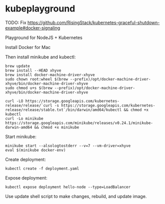 # kubeplayground

TODO:
Fix https://github.com/RisingStack/kubernetes-graceful-shutdown-example#docker-signaling

Playground for NodeJS + Kubernetes

Install Docker for Mac

Then install minikube and kubectl:

```shell
brew update
brew install --HEAD xhyve
brew install docker-machine-driver-xhyve
sudo chown root:wheel $(brew --prefix)/opt/docker-machine-driver-xhyve/bin/docker-machine-driver-xhyve
sudo chmod u+s $(brew --prefix)/opt/docker-machine-driver-xhyve/bin/docker-machine-driver-xhyve

curl -LO https://storage.googleapis.com/kubernetes-release/release/`curl -s https://storage.googleapis.com/kubernetes-release/release/stable.txt`/bin/darwin/amd64/kubectl && chmod +x kubectl
curl -Lo minikube https://storage.googleapis.com/minikube/releases/v0.24.1/minikube-darwin-amd64 && chmod +x minikube
```

Start minikube:
```shell
minikube start --alsologtostderr --v=7 --vm-driver=xhyve
eval $(minikube docker-env)
```

Create deployment:
```shell
kubectl create -f deployment.yaml
```

Expose deployment:
```shell
kubectl expose deployment hello-node --type=LoadBalancer
```

Use update shell script to make changes, rebuild, and update image.


